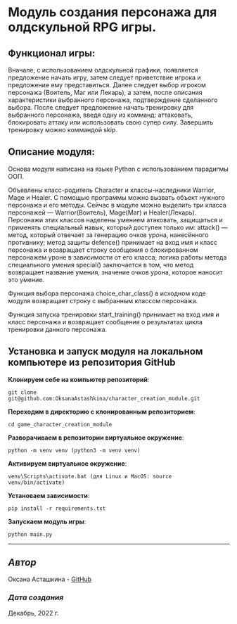 # Модуль создания персонажа для олдскульной RPG игры.
 
## Функционал игры: 
Вначале, с использованием олдскульной графики, появляется предложение начать игру, затем следует приветствие игрока и предложение ему представиться. Далее следует выбор игроком персонажа (Воитель, Маг или Лекарь), а затем, после описания характеристики выбранного персонажа, подтверждение сделанного выбора. После следует предложение начать тренировку для выбранного персонажа, введя одну из комманд: аттаковать, блокировать аттаку или использовать свою супер силу. Завершить тренировку можно коммандой skip.
 
## Описание модуля:
Основа модуля написана на языке Python с использованием парадигмы ООП. 

Объявлены класс-родитель Character и классы-наследники Warrior, Mage и Healer. С помощью программы можно вызвать объект нужного персонажа и его методы. Сейчас в модуле можно выделить три класса персонажей — Warrior(Воитель), Mage(Маг) и Healer(Лекарь). Персонажи этих классов наделены умением атаковать, защищаться и применять специальный навык, который доступен только им: attack() — метод, который отвечает за генерацию очков урона, нанесённого противнику; метод защиты defence() принимает на вход имя и класс персонажа и возвращает строку сообщения о блокированном персонажем уроне в зависимости от его класса; логика работы метода специального умения special() заключается в том, что метод возвращает название умения, значение очков урона, которое наносит это умение.

Функция выбора персонажа choice_char_class() в исходном коде модуля возвращает строку с выбранным классом персонажа. 

Функция запуска тренировки start_training() принимает на вход имя и класс персонажа и возвращает сообщения о результатах цикла тренировки данного персонажа.

## Установка и запуск модуля на локальном компьютере из репозитория GitHub

__Клонируем себе на компьютер репозиторий__: 
```
git clone git@github.com:OksanaAstashkina/character_creation_module.git
```

__Переходим в директорию с клонированным репозиторием__:
```
cd game_character_creation_module
```

__Разворачиваем в репозитории виртуальное окружение__:
```
python -m venv venv (python3 -m venv venv)
```

__Активируем виртуальное окружение__:
```
venv\Scripts\activate.bat (для Linux и MacOS: source venv/bin/activate)
```

__Установаем зависимости__:
```
pip install -r requirements.txt
```

__Запускаем модуль игры__:
```
python main.py
```

***
## *Автор*
Оксана Асташкина - [GitHub](https://github.com/OksanaAstashkina)

### *Дата создания*
Декабрь, 2022 г.

